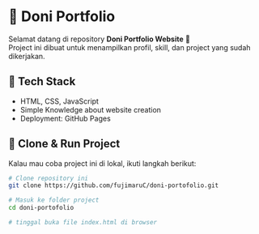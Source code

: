 # 🌟 Doni Portfolio

Selamat datang di repository **Doni Portfolio Website** 🚀  
Project ini dibuat untuk menampilkan profil, skill, dan project yang sudah dikerjakan.  

## 🔧 Tech Stack
- HTML, CSS, JavaScript  
- Simple Knowledge about website creation
- Deployment: GitHub Pages  

## 📂 Clone & Run Project
Kalau mau coba project ini di lokal, ikuti langkah berikut:

```bash
# Clone repository ini
git clone https://github.com/fujimaruC/doni-portofolio.git

# Masuk ke folder project
cd doni-portofolio

# tinggal buka file index.html di browser
```
